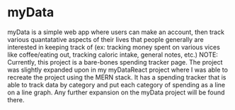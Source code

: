 # myData
myData is a simple web app where users can make an account, then track various quantatative aspects of their lives that people generally are interested in keeping track of (ex: tracking money spent on various vices like coffee/eating out, tracking caloric intake, general notes, etc.)
NOTE: Currently, this project is a bare-bones spending tracker page. The project was slightly expanded upon in my myDataReact project where I was able to recreate the project using the MERN stack. It has a spending tracker that is able to track data by category and put each category of spending as a line on a line graph. Any further expansion on the myData project will be found there.
